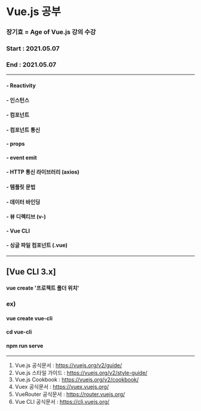 # Vue.js 공부
### 장기효 = Age of Vue.js 강의 수강
### Start : 2021.05.07
### End : 2021.05.07
******
#### - Reactivity
#### - 인스턴스
#### - 컴포넌트
#### - 컴포넌트 통신
####    - props
####    - event emit
#### - HTTP 통신 라이브러리 (axios)
#### - 템플릿 문법
####    - 데이터 바인딩
####    - 뷰 디렉티브 (v-)
#### - Vue CLI
#### - 싱글 파일 컴포넌트 (.vue)
******
## [Vue CLI 3.x]
#### vue create '프로젝트 폴더 위치'

### ex)
#### vue create vue-cli
#### cd vue-cli
#### npm run serve
******
1. Vue.js 공식문서 : https://vuejs.org/v2/guide/
2. Vue.js 스타일 가이드 : https://vuejs.org/v2/style-guide/
3. Vue.js Cookbook : https://vuejs.org/v2/cookbook/
4. Vuex 공식문서 : https://vuex.vuejs.org/
5. VueRouter 공식문서 : https://router.vuejs.org/
6. Vue CLI 공식문서 : https://cli.vuejs.org/